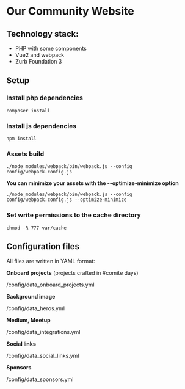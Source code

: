 # Our Community Website

## Technology stack:

- PHP with some components
- Vue2 and webpack
- Zurb Foundation 3

## Setup

### Install php dependencies

    composer install
    
### Install js dependencies

    npm install

### Assets build

    ./node_modules/webpack/bin/webpack.js --config config/webpack.config.js 
    
**You can minimize your assets with the --optimize-minimize option**
    
    ./node_modules/webpack/bin/webpack.js --config config/webpack.config.js --optimize-minimize
    
### Set write permissions to the cache directory

    chmod -R 777 var/cache
    
    
## Configuration files

All files are written in YAML format:

**Onboard projects** (projects crafted in #comite days)

  /config/data_onboard_projects.yml

**Background image**

  /config/data_heros.yml
  
**Medium, Meetup**

  /config/data_integrations.yml
  
**Social links**

  /config/data_social_links.yml
  
**Sponsors**

  /config/data_sponsors.yml
